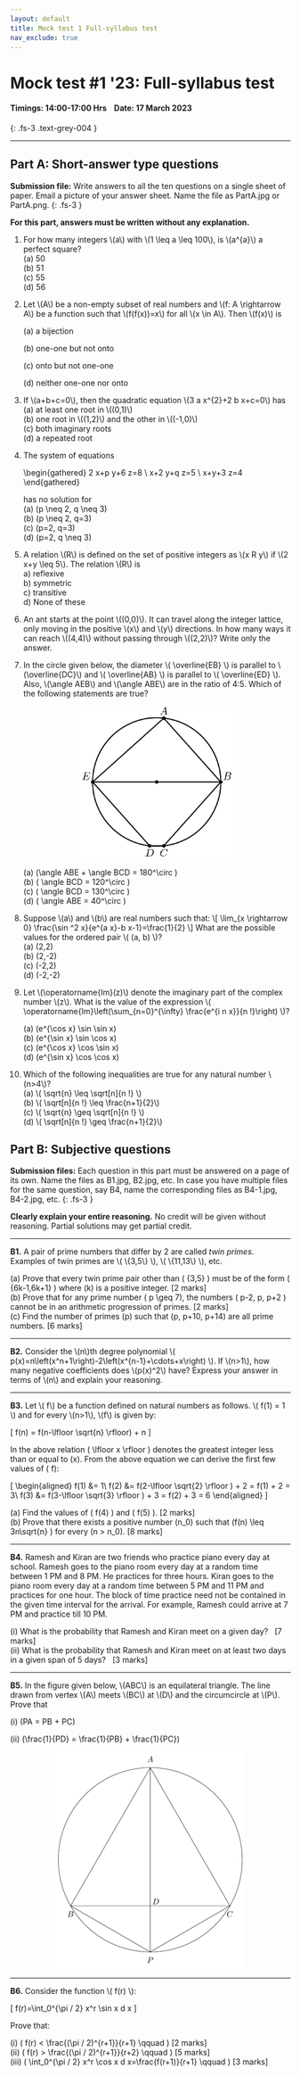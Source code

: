 ```yaml
---
layout: default
title: Mock test 1 Full-syllabus test
nav_exclude: true
---
```



#  Mock test #1 '23: Full-syllabus test

#### Timings: 14:00-17:00 Hrs &nbsp;&nbsp;  Date: 17 March 2023
{: .fs-3 .text-grey-004 }

---



## Part A: Short-answer type questions

**Submission file:** Write answers to all the ten questions on a single sheet of paper. Email a picture of your answer sheet. Name the file as PartA.jpg or PartA.png.
{: .fs-3 }

**For this part, answers must be written without any explanation.**

<ol>



<li><p> For how many integers \(a\) with \(1 \leq a \leq 100\), is \(a^{a}\) a perfect square?<br>
(a) 50 <br> (b) 51 <br> (c) 55 <br> (d) 56
</p>
</li>

<li><p> Let \(A\) be a non-empty subset of real numbers and \(f: A \rightarrow A\) be a function such that \(f(f(x))=x\) for all \(x \in A\). Then \(f(x)\) is<br>

(a) a bijection<br>

(b) one-one but not onto<br>

(c) onto but not one-one<br>

(d) neither one-one nor onto<br>

</p>
</li>



<li><p> If \(a+b+c=0\), then the quadratic equation \(3 a x^{2}+2 b x+c=0\) has<br>
(a) at least one root in \((0,1)\) <br>
(b) one root in \((1,2)\) and the other in \((-1,0)\) <br>
(c) both imaginary roots <br>
(d) a repeated root<br>
</p>
</li>



<li><p> The system of equations

\begin{gathered}
2 x+p y+6 z=8 \\
x+2 y+q z=5 \\
x+y+3 z=4
\end{gathered}

has no solution for<br>
(a) \(p \neq 2, q \neq 3\) <br>
(b) \(p \neq 2, q=3\) <br>
(c) \(p=2, q=3\) <br>
(d) \(p=2, q \neq 3\)
</p>
</li>





<li><p> A relation \(R\) is defined on the set of positive integers as \(x R y\) if \(2 x+y \leq 5\). The relation \(R\) is<br>
a) reflexive<br>
b) symmetric<br>
c) transitive<br>
d) None of these<br>
</p>
</li>


<li><p>
An ant starts at the point \((0,0)\). It can travel along the integer lattice, only moving in the positive \(x\) and \(y\) directions. In how many ways it can reach \((4,4)\)
without passing through \((2,2)\)? Write only the answer.
</p>
</li>



<li><p>
In the circle given below, the diameter \( \overline{EB} \) is parallel to \(\overline{DC}\) and \( \overline{AB} \) is parallel to \( \overline{ED} \).
 Also, \(\angle AEB\) and \(\angle ABE\) are in the ratio of 4:5.  Which of the following statements are true?<br>

<p style="text-align:center">
<img src="/assets/images/mt17_cyclic_quad.png"/>
</p>

(a) \(\angle ABE + \angle BCD = 180^\circ \) <br>
(b) \( \angle BCD = 120^\circ \) <br>
(c) \( \angle BCD = 130^\circ \) <br>
(d) \( \angle ABE = 40^\circ \) <br>

</p></li>




<li><p> Suppose \(a\) and \(b\) are real numbers such that:
\[ \lim_{x \rightarrow 0} \frac{\sin ^2 x}{e^{a x}-b x-1}=\frac{1}{2} \]
What are the possible values for the ordered pair \( (a, b) \)?<br>
(a) (2,2)<br>
(b) (2,-2)<br>
(c) (-2,2)<br>
(d) (-2,-2)<br>
</p>
</li>


<li><p>Let \(\operatorname{Im}(z)\) denote the imaginary part of the complex number \(z\). What is the value
of the expression \( \operatorname{Im}\left(\sum_{n=0}^{\infty} \frac{e^{i n x}}{n !}\right) \)?<br>

(a) \(e^{\cos x} \sin \sin x\)  <br>
(b) \(e^{\sin x} \sin \cos x\) <br>
(c) \(e^{\cos x} \cos \sin x\) <br>
(d) \(e^{\sin x} \cos \cos x\) 

</p>
</li>


<li><p>Which of the following inequalities are true for any natural number \(n>4\)?<br>
(a) \( \sqrt{n} \leq \sqrt[n]{n !} \)<br>
(b) \( \sqrt[n]{n !} \leq \frac{n+1}{2}\)<br>
(c) \( \sqrt{n} \geq \sqrt[n]{n !} \)<br>
(d) \( \sqrt[n]{n !} \geq \frac{n+1}{2}\)<br>
</p>
</li>




</ol>



## Part B: Subjective questions

**Submission files:** Each question in this part must be answered on a page of its own. Name the files as B1.jpg, B2.jpg, etc. In case you have multiple files
for the same question, say B4, name the corresponding files as B4-1.jpg, B4-2.jpg, etc.
{: .fs-3 }


**Clearly explain your entire reasoning.** No credit will be given without reasoning. Partial solutions may get partial credit.


---



<p><b>B1.</b>
A pair of prime numbers that differ by 2 are called <i>twin primes</i>. Examples of twin primes are \( \{3,5\} \), \( \{11,13\} \), etc.<br>

(a) Prove that every twin prime pair other than \( \{3,5\} \) must be of the form \( \{6k-1,6k+1\} \) where \(k\) is a positive integer. [2 marks]<br>
(b) Prove that for any prime number \( p \geq 7\), the numbers \( p-2, p, p+2 \) cannot be in an arithmetic progression of primes. [2 marks]<br>
(c) Find the number of primes \(p\) such that \(p, p+10, p+14\) are all prime numbers. [6 marks]<br>
</p>

---

<p><b>B2.</b> Consider the \(n\)th degree polynomial \( p(x)=n\left(x^n+1\right)-2\left(x^{n-1}+\cdots+x\right) \). If \(n>1\), how
many negative coefficients does \(p(x)^2\) have? Express your answer in terms of \(n\) and explain your reasoning.
</p>



---

<p><b>B3.</b> Let \( f\) be a function defined on natural numbers as follows. \( f(1) = 1 \) and for every \(n>1\), \(f\) is given by:

\[ f(n) = f(n-\lfloor \sqrt{n} \rfloor) + n \]


In the above relation \( \lfloor x \rfloor \) denotes the greatest integer less than or equal to \(x\). From the above equation we can derive the first few values of \( f\):


\[
\begin{aligned}
f(1) &= 1\\
f(2) &= f(2-\lfloor \sqrt{2} \rfloor ) + 2 = f(1) + 2 = 3\\
f(3) &= f(3-\lfloor \sqrt{3} \rfloor ) + 3 = f(2) + 3 = 6
\end{aligned}
\]

(a) Find the values of \( f(4) \) and \( f(5) \). [2 marks]<br>
(b) Prove that there exists a positive number \(n_0\) such that \(f(n) \leq 3n\sqrt{n} \) for every \(n > n_0\). [8 marks]<br>

</p>

---

<p><b>B4.</b> Ramesh and Kiran are two friends who practice piano every day at school. Ramesh goes to the piano room every day at a random time
between 1 PM and 8 PM. He practices for three hours. Kiran goes to the piano room every day at a random time between 5 PM and 11 PM and practices for one hour. 
The block of time practice need not be contained in the given time interval for the arrival. For example, Ramesh could arrive at 7 PM and practice till 10 PM. <br>

(i) What is the probability that Ramesh and Kiran meet on a given day? &nbsp; [7 marks]<br>
(ii) What is the probability that Ramesh and Kiran meet on at least two days in a given span of 5 days? &nbsp; [3 marks]<br>


</p>



---
<p><b>B5.</b> In the figure given below, \(ABC\) is an equilateral triangle. The line drawn from vertex \(A\) meets
\(BC\) at \(D\) and the circumcircle at \(P\). Prove that<br>

(i) \(PA = PB + PC\)<br>

(ii) \(\frac{1}{PD} = \frac{1}{PB} + \frac{1}{PC}\)<br>

<p style="text-align:center">
<img src="/assets/images/mt17_cquad.png"/>
</p>


</p>

---



<p><b>B6.</b> Consider the function \( f(r) \):<br>

\[ f(r)=\int_0^{\pi / 2} x^r \sin x d x \]

Prove that:<br>

(i) \( f(r) < \frac{(\pi / 2)^{r+1}}{r+1} \qquad \)    [2 marks]<br>
(ii) \( f(r) > \frac{(\pi / 2)^{r+1}}{r+2} \qquad  \)  [5 marks]<br>
(iii) \( \int_0^{\pi / 2} x^r \cos x d x=\frac{f(r+1)}{r+1} \qquad \) [3 marks] <br>


</p>



